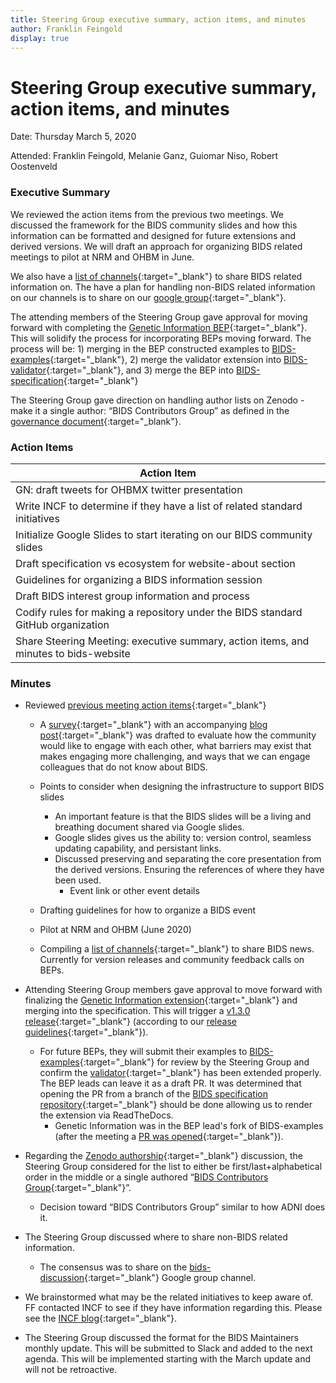 ```yaml
---
title: Steering Group executive summary, action items, and minutes
author: Franklin Feingold
display: true
---
```


# Steering Group executive summary, action items, and minutes

Date: Thursday March 5, 2020

Attended: Franklin Feingold, Melanie Ganz, Guiomar Niso, Robert Oostenveld

<!--more-->

### Executive Summary

We reviewed the action items from the previous two meetings. We discussed the framework for the BIDS community slides and how this information can be formatted and designed for future extensions and derived versions. We will draft an approach for organizing BIDS related meetings to pilot at NRM and OHBM in June. 

We also have a [list of channels](https://docs.google.com/spreadsheets/d/16SAGK3zG93WM2EWuoZDcRIC7ygPc5b7PDNGpFyC3obA/edit#gid=0){:target="_blank"} to share BIDS related information on. The have a plan for handling non-BIDS related information on our channels is to share on our [google group](https://groups.google.com/forum/#!forum/bids-discussion){:target="_blank"}.

The attending members of the Steering Group gave approval for moving forward with completing the [Genetic Information BEP](https://github.com/bids-standard/bids-specification/pull/395){:target="_blank"}. This will solidify the process for incorporating BEPs moving forward. The process will be: 1) merging in the BEP constructed examples to [BIDS-examples](https://github.com/bids-standard/bids-examples){:target="_blank"}, 2) merge the validator extension into [BIDS-validator](https://github.com/bids-standard/bids-validator){:target="_blank"}, and 3) merge the BEP into [BIDS-specification](https://github.com/bids-standard/bids-specification){:target="_blank"}

The Steering Group gave direction on handling author lists on Zenodo - make it a single author: “BIDS Contributors Group” as defined in the [governance document](https://docs.google.com/document/d/1R-J2lL9V_wIkYhye4zH-feyl4P4J8NyO40rIYyY141o/edit){:target="_blank"}. 

### Action Items

| Action Item |
| -------- |
| GN: draft tweets for OHBMX twitter presentation    |
| Write INCF to determine if they have a list of related standard initiatives |
| Initialize Google Slides to start iterating on our BIDS community slides |
| Draft specification vs ecosystem for website-about section |
| Guidelines for organizing a BIDS information session |
| Draft BIDS interest group information and process |
| Codify rules for making a repository under the BIDS standard GitHub organization |
| Share Steering Meeting: executive summary, action items, and minutes to bids-website |

### Minutes

- Reviewed [previous meeting action items](https://bids.neuroimaging.io/2020/03/12/Steering-Group-executive-summary,-action-items,-and-minutes.html#action-items){:target="_blank"}
    - A [survey](https://docs.google.com/forms/d/e/1FAIpQLSfGjTA-U_1LECRsbuBQ9X7kdi34aEdxTMoWCwwkEgou-qpb4A/viewform){:target="_blank"} with an accompanying [blog post](https://bids.neuroimaging.io/2020/03/20/engage-with-the-bids-ecosystem.html){:target="_blank"} was drafted to evaluate how the community would like to engage with each other, what barriers may exist that makes engaging more challenging, and ways that we can engage colleagues that do not know about BIDS.
    - Points to consider when designing the infrastructure to support BIDS slides
        - An important feature is that the BIDS slides will be a living and breathing document shared via Google slides. 
        - Google slides gives us the ability to: version control, seamless updating capability, and persistant links.
        - Discussed preserving and separating the core presentation from the derived versions. Ensuring the references of where they have been used.
            -  Event link or other event details

    - Drafting guidelines for how to organize a BIDS event 
    - Pilot at NRM and OHBM (June 2020)

    - Compiling a [list of channels](https://docs.google.com/spreadsheets/d/16SAGK3zG93WM2EWuoZDcRIC7ygPc5b7PDNGpFyC3obA/edit#gid=0){:target="_blank"} to share BIDS news. Currently for version releases and community feedback calls on BEPs.


- Attending Steering Group members gave approval to move forward with finalizing the [Genetic Information extension](https://github.com/bids-standard/bids-specification/pull/395){:target="_blank"} and merging into the specification. This will trigger a [v1.3.0 release](https://github.com/bids-standard/bids-specification/pull/435){:target="_blank"} (according to our [release guidelines](https://github.com/bids-standard/bids-specification/blob/master/Release_Guideline.md){:target="_blank"}).

    - For future BEPs, they will submit their examples to [BIDS-examples](https://github.com/bids-standard/bids-examples){:target="_blank"} for review by the Steering Group and confirm the [validator](https://github.com/bids-standard/bids-validator){:target="_blank"} has been extended properly. The BEP leads can leave it as a draft PR. It was determined that opening the PR from a branch of the [BIDS specification repository](https://github.com/bids-standard/bids-specification){:target="_blank"} should be done allowing us to render the extension via ReadTheDocs. 
        - Genetic Information was in the BEP lead's fork of BIDS-examples (after the meeting a [PR was opened](https://github.com/bids-standard/bids-examples/pull/178){:target="_blank"}).

- Regarding the [Zenodo authorship](https://github.com/bids-standard/bids-specification/issues/66){:target="_blank"} discussion, the Steering Group considered for the list to either be  first/last+alphabetical order in the middle or a single authored “[BIDS Contributors Group](https://bids.neuroimaging.io/governance.html#bids-contributors-group){:target="_blank"}”.
    - Decision toward “BIDS Contributors Group” similar to how ADNI does it.


- The Steering Group discussed where to share non-BIDS related information. 
    - The consensus was to share on the [bids-discussion](https://groups.google.com/forum/#!forum/bids-discussion){:target="_blank"} Google group channel.

- We brainstormed what may be the related initiatives to keep aware of. FF contacted INCF to see if they have information regarding this. Please see the [INCF blog](https://www.incf.org/blogs-list){:target="_blank"}.

- The Steering Group discussed the format for the BIDS Maintainers monthly update. This will be submitted to Slack and added to the next agenda. This will be implemented starting with the March update and will not be retroactive.






